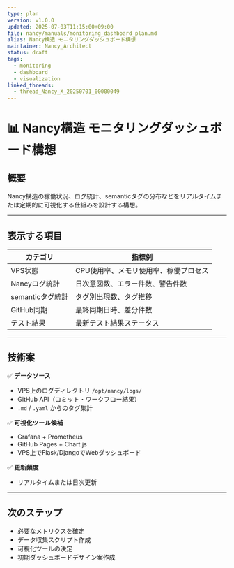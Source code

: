 ```yaml
---
type: plan
version: v1.0.0
updated: 2025-07-03T11:15:00+09:00
file: nancy/manuals/monitoring_dashboard_plan.md
alias: Nancy構造 モニタリングダッシュボード構想
maintainer: Nancy_Architect
status: draft
tags:
  - monitoring
  - dashboard
  - visualization
linked_threads:
  - thread_Nancy_X_20250701_00000049
---
```


# 📊 Nancy構造 モニタリングダッシュボード構想

## 概要
Nancy構造の稼働状況、ログ統計、semanticタグの分布などをリアルタイムまたは定期的に可視化する仕組みを設計する構想。

---

## 表示する項目

| カテゴリ | 指標例 |
|----------|---------|
| VPS状態 | CPU使用率、メモリ使用率、稼働プロセス |
| Nancyログ統計 | 日次意図数、エラー件数、警告件数 |
| semanticタグ統計 | タグ別出現数、タグ推移 |
| GitHub同期 | 最終同期日時、差分件数 |
| テスト結果 | 最新テスト結果ステータス |

---

## 技術案

✅ **データソース**
- VPS上のログディレクトリ `/opt/nancy/logs/`
- GitHub API（コミット・ワークフロー結果）
- `.md` / `.yaml` からのタグ集計

✅ **可視化ツール候補**
- Grafana + Prometheus
- GitHub Pages + Chart.js
- VPS上でFlask/DjangoでWebダッシュボード

✅ **更新頻度**
- リアルタイムまたは日次更新

---

## 次のステップ
- 必要なメトリクスを確定
- データ収集スクリプト作成
- 可視化ツールの決定
- 初期ダッシュボードデザイン案作成
